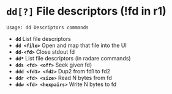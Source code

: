 <!-- TITLE: dd -->

#  **`dd[?]`** File descriptors (!fd in r1)


```text
Usage: dd Descriptors commands
```


- **`dd`** List file descriptors
- **`dd <file>`** Open and map that file into the UI
- **`dd-<fd>`** Close stdout fd
- **`dd*`** List file descriptors (in radare commands)
- **`dds <fd> <off>`** Seek given fd)
- **`ddd <fd1> <fd2>`** Dup2 from fd1 to fd2
- **`ddr <fd> <size>`** Read N bytes from fd
- **`ddw <fd> <hexpairs>`** Write N bytes to fd

<p hidden>dd dd* dds ddd ddr ddw</p>